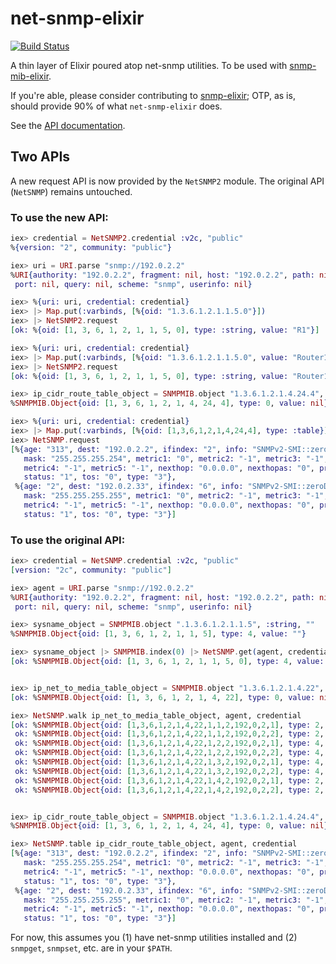 net-snmp-elixir
=======
[![Build Status](https://travis-ci.org/jonnystorm/net-snmp-elixir.svg?branch=master)](https://travis-ci.org/jonnystorm/net-snmp-elixir)

A thin layer of Elixir poured atop net-snmp utilities.
To be used with [snmp-mib-elixir](https://github.com/jonnystorm/snmp-mib-elixir).

If you're able, please consider contributing to
[snmp-elixir](https://github.com/jonnystorm/snmp-elixir); OTP, as is,
should provide 90% of what `net-snmp-elixir` does.

See the [API documentation](https://jonnystorm.github.io/net-snmp-elixir).

## Two APIs

A new request API is now provided by the `NetSNMP2` module.
The original API (`NetSNMP`) remains untouched.

### To use the new API:

```elixir
iex> credential = NetSNMP2.credential :v2c, "public"
%{version: "2", community: "public"}

iex> uri = URI.parse "snmp://192.0.2.2"
%URI{authority: "192.0.2.2", fragment: nil, host: "192.0.2.2", path: nil,
 port: nil, query: nil, scheme: "snmp", userinfo: nil}

iex> %{uri: uri, credential: credential}
iex> |> Map.put(:varbinds, [%{oid: "1.3.6.1.2.1.1.5.0"}])
iex> |> NetSNMP2.request
[ok: %{oid: [1, 3, 6, 1, 2, 1, 1, 5, 0], type: :string, value: "R1"}]

iex> %{uri: uri, credential: credential}
iex> |> Map.put(:varbinds, [%{oid: "1.3.6.1.2.1.1.5.0", value: "Router1"}])
iex> |> NetSNMP2.request
[ok: %{oid: [1, 3, 6, 1, 2, 1, 1, 5, 0], type: :string, value: "Router1"}]

iex> ip_cidr_route_table_object = SNMPMIB.object "1.3.6.1.2.1.4.24.4", :any, nil
%SNMPMIB.Object{oid: [1, 3, 6, 1, 2, 1, 4, 24, 4], type: 0, value: nil}

iex> %{uri: uri, credential: credential}
iex> |> Map.put(:varbinds, [%{oid: [1,3,6,1,2,1,4,24,4], type: :table}])
iex> NetSNMP.request
[%{age: "313", dest: "192.0.2.2", ifindex: "2", info: "SNMPv2-SMI::zeroDotZero",
   mask: "255.255.255.254", metric1: "0", metric2: "-1", metric3: "-1",
   metric4: "-1", metric5: "-1", nexthop: "0.0.0.0", nexthopas: "0", proto: "2",
   status: "1", tos: "0", type: "3"},
 %{age: "2", dest: "192.0.2.33", ifindex: "6", info: "SNMPv2-SMI::zeroDotZero",
   mask: "255.255.255.255", metric1: "0", metric2: "-1", metric3: "-1",
   metric4: "-1", metric5: "-1", nexthop: "0.0.0.0", nexthopas: "0", proto: "2",
   status: "1", tos: "0", type: "3"}]
```

### To use the original API:

```elixir
iex> credential = NetSNMP.credential :v2c, "public"
[version: "2c", community: "public"]

iex> agent = URI.parse "snmp://192.0.2.2"
%URI{authority: "192.0.2.2", fragment: nil, host: "192.0.2.2", path: nil,
 port: nil, query: nil, scheme: "snmp", userinfo: nil}

iex> sysname_object = SNMPMIB.object ".1.3.6.1.2.1.1.5", :string, ""
%SNMPMIB.Object{oid: [1, 3, 6, 1, 2, 1, 1, 5], type: 4, value: ""}

iex> sysname_object |> SNMPMIB.index(0) |> NetSNMP.get(agent, credential)
[ok: %SNMPMIB.Object{oid: [1, 3, 6, 1, 2, 1, 1, 5, 0], type: 4, value: "R1"}]


iex> ip_net_to_media_table_object = SNMPMIB.object "1.3.6.1.2.1.4.22", :any, nil
[ok: %SNMPMIB.Object{oid: [1, 3, 6, 1, 2, 1, 4, 22], type: 0, value: nil}]

iex> NetSNMP.walk ip_net_to_media_table_object, agent, credential
[ok: %SNMPMIB.Object{oid: [1,3,6,1,2,1,4,22,1,1,2,192,0,2,1], type: 2, value: 2},
 ok: %SNMPMIB.Object{oid: [1,3,6,1,2,1,4,22,1,1,2,192,0,2,2], type: 2, value: 2},
 ok: %SNMPMIB.Object{oid: [1,3,6,1,2,1,4,22,1,2,2,192,0,2,1], type: 4, value: "66:fb:30:37:c3:81"},
 ok: %SNMPMIB.Object{oid: [1,3,6,1,2,1,4,22,1,2,2,192,0,2,2], type: 4, value: "c2:1:39:f3:0:0"},
 ok: %SNMPMIB.Object{oid: [1,3,6,1,2,1,4,22,1,3,2,192,0,2,1], type: 4, value: "192.0.2.1"},
 ok: %SNMPMIB.Object{oid: [1,3,6,1,2,1,4,22,1,3,2,192,0,2,2], type: 4, value: "192.0.2.2"},
 ok: %SNMPMIB.Object{oid: [1,3,6,1,2,1,4,22,1,4,2,192,0,2,1], type: 2, value: 3},
 ok: %SNMPMIB.Object{oid: [1,3,6,1,2,1,4,22,1,4,2,192,0,2,2], type: 2, value: 4}]


iex> ip_cidr_route_table_object = SNMPMIB.object "1.3.6.1.2.1.4.24.4", :any, nil
%SNMPMIB.Object{oid: [1, 3, 6, 1, 2, 1, 4, 24, 4], type: 0, value: nil}

iex> NetSNMP.table ip_cidr_route_table_object, agent, credential
[%{age: "313", dest: "192.0.2.2", ifindex: "2", info: "SNMPv2-SMI::zeroDotZero",
   mask: "255.255.255.254", metric1: "0", metric2: "-1", metric3: "-1",
   metric4: "-1", metric5: "-1", nexthop: "0.0.0.0", nexthopas: "0", proto: "2",
   status: "1", tos: "0", type: "3"},
 %{age: "2", dest: "192.0.2.33", ifindex: "6", info: "SNMPv2-SMI::zeroDotZero",
   mask: "255.255.255.255", metric1: "0", metric2: "-1", metric3: "-1",
   metric4: "-1", metric5: "-1", nexthop: "0.0.0.0", nexthopas: "0", proto: "2",
   status: "1", tos: "0", type: "3"}]
```

For now, this assumes you (1) have net-snmp utilities installed and (2) `snmpget`, `snmpset`, etc. are in your `$PATH`.

